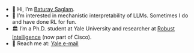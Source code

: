 - 🚀 Hi, I’m [Baturay Saglam](https://baturaysaglam.com/).
- 🧠 I’m interested in mechanistic interpretability of LLMs. Sometimes I do and have done RL for fun.
- 🏛️ I’m a Ph.D. student at Yale University and researcher at [Robust Intelligence](https://www.robustintelligence.com) (now part of Cisco). 
- 📡 Reach me at: [Yale e-mail](mailto:baturay.saglam@yale.edu)

<!---
baturaysaglam/baturaysaglam is a ✨ special ✨ repository because its `README.md` (this file) appears on your GitHub profile.
You can click the Preview link to take a look at your changes.
--->

